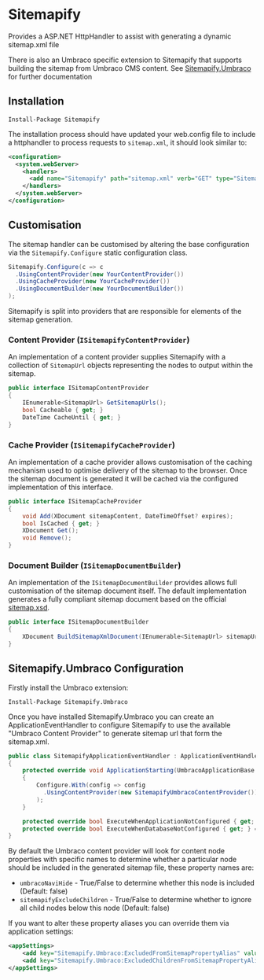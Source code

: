 # Sitemapify 
Provides a ASP.NET HttpHandler to assist with generating a dynamic sitemap.xml file

There is also an Umbraco specific extension to Sitemapify that supports building the sitemap from Umbraco CMS content.  See [Sitemapify.Umbraco](#sitemapifyumbraco-configuration) for further documentation

## Installation

```
Install-Package Sitemapify
```

The installation process should have updated your web.config file to include a httphandler to process requests to `sitemap.xml`, it should look similar to:

```xml
<configuration>
  <system.webServer>
    <handlers>
      <add name="Sitemapify" path="sitemap.xml" verb="GET" type="Sitemapify.SitemapifyHttpHandler, Sitemapify" />
    </handlers>
  </system.webServer>
</configuration>
```

## Customisation
The sitemap handler can be customised by altering the base configuration via the ```Sitemapify.Configure``` static configuration class.  

```c#
Sitemapify.Configure(c => c
  .UsingContentProvider(new YourContentProvider())
  .UsingCacheProvider(new YourCacheProvider())
  .UsingDocumentBuilder(new YourDocumentBuilder())
);
```

Sitemapify is split into providers that are responsible for elements of the sitemap generation.

### Content Provider (`ISitemapifyContentProvider`)
An implementation of a content provider supplies Sitemapify with a collection of `SitemapUrl` objects representing the nodes to output within the sitemap.

```c#
public interface ISitemapContentProvider
{
    IEnumerable<SitemapUrl> GetSitemapUrls();
    bool Cacheable { get; }
    DateTime CacheUntil { get; }
}
```

### Cache Provider (`ISitemapifyCacheProvider`)
An implementation of a cache provider allows customisation of the caching mechanism used to optimise delivery of the sitemap to the browser.  Once the sitemap document is generated it will be cached via the configured implementation of this interface.

```c#
public interface ISitemapCacheProvider
{
    void Add(XDocument sitemapContent, DateTimeOffset? expires);
    bool IsCached { get; }
    XDocument Get();
    void Remove();
}
```

### Document Builder (`ISitemapDocumentBuilder`)
An implementation of the `ISitemapDocumentBuilder` provides allows full customisation of the sitemap document itself.  The default implementation generates a fully compliant sitemap document based on the official [sitemap.xsd](http://www.sitemaps.org/schemas/sitemap/0.9/sitemap.xsd).

```c#
public interface ISitemapDocumentBuilder
{
    XDocument BuildSitemapXmlDocument(IEnumerable<SitemapUrl> sitemapUrls);
}
```

## Sitemapify.Umbraco Configuration

Firstly install the Umbraco extension:

```
Install-Package Sitemapify.Umbraco
```

Once you have installed Sitemapify.Umbraco you can create an ApplicationEventHandler to configure Sitemapify to use the available "Umbraco Content Provider" to generate sitemap url that form the sitemap.xml.

```c#
public class SitemapifyApplicationEventHandler : ApplicationEventHandler
{
    protected override void ApplicationStarting(UmbracoApplicationBase umbracoApplication, ApplicationContext applicationContext)
    {
        Configure.With(config => config
          .UsingContentProvider(new SitemapifyUmbracoContentProvider())
        );
    }

    protected override bool ExecuteWhenApplicationNotConfigured { get; } = false;
    protected override bool ExecuteWhenDatabaseNotConfigured { get; } = false;
}
```

By default the Umbraco content provider will look for content node properties with specific names to determine whether a particular node should be included in the generated sitemap file, these property names are:

* `umbracoNaviHide`	- True/False to determine whether this node is included (Default: false)
* `sitemapifyExcludeChildren`	- True/False to determine whether to ignore all child nodes below this node (Default: false)

If you want to alter these property aliases you can override them via application settings:

```xml
<appSettings>
	<add key="Sitemapify.Umbraco:ExcludedFromSitemapPropertyAlias" value="newPropertyAlias" />
	<add key="Sitemapify.Umbraco:ExcludedChildrenFromSitemapPropertyAlias" value="anotherPropertyAlias" />
</appSettings>
```
